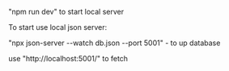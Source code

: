 "npm run dev" to start local server

To start  use local json server: 

"npx json-server --watch db.json --port 5001" - to up database

use "http://localhost:5001/" to fetch